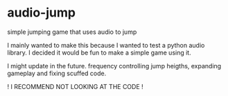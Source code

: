 # audio-jump
simple jumping game that uses audio to jump

I mainly wanted to make this because I wanted to test a python audio library. I decided it would be fun to make a simple game using it.

I might update in the future. frequency controlling jump heigths, expanding gameplay and fixing scuffed code.

! I RECOMMEND NOT LOOKING AT THE CODE !
